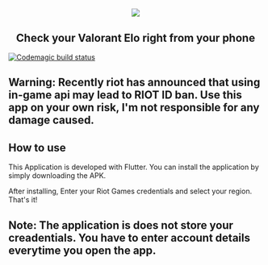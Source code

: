 <h1 align="center">
  <img src="https://wallpaperaccess.com/full/2576098.jpg">
  <br>
</h1>

<h2 align="center">Check your Valorant Elo right from your phone</h4>

[![Codemagic build status](https://api.codemagic.io/apps/5ff6b5d9eb84020012720033/5ff6b5d9eb84020012720032/status_badge.svg)](https://codemagic.io/apps/5ff6b5d9eb84020012720033/5ff6b5d9eb84020012720032/latest_build)

## Warning: Recently riot has announced that using in-game api may lead to RIOT ID ban. Use this app on your own risk, I'm not responsible for any damage caused.

## How to use

This Application is developed with Flutter. 
You can install the application by simply downloading the APK.

After installing, Enter your Riot Games credentials and select your region. That's it!

## Note: The application is does not store your creadentials. You have to enter account details everytime you open the app.
